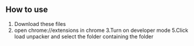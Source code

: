 ## How to use
1. Download these files
2. open chrome://extensions in chrome
3.Turn on developer mode 
5.Click load unpacker and select the folder containing the folder
